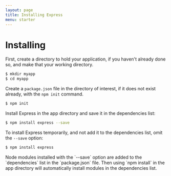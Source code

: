 ```yaml
---
layout: page
title: Installing Express
menu: starter
---
```


# Installing

First, create a directory to hold your application, if you haven't already done so, and make that your working directory.

~~~sh
$ mkdir myapp
$ cd myapp
~~~

Create a `package.json` file in the directory of interest, if it does not exist already, with the `npm init` command.

~~~sh
$ npm init
~~~

Install Express in the app directory and save it in the dependencies list:

~~~sh
$ npm install express --save
~~~

To install Express temporarily, and not add it to the dependencies list, omit the `--save` option:

~~~sh
$ npm install express
~~~

<div class="doc-box doc-info" markdown="1">
Node modules installed with the `--save` option are added to the `dependencies` list in the `package.json` file.
Then using `npm install` in the app directory will automatically install modules in the dependencies list.
</div>
